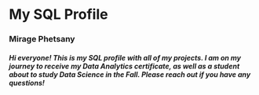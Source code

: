 # My SQL Profile
### Mirage Phetsany
##### Hi everyone! This is my SQL profile with all of my projects. I am on my journey to receive my Data Analytics certificate, as well as a student about to study Data Science in the Fall. Please reach out if you have any questions!

